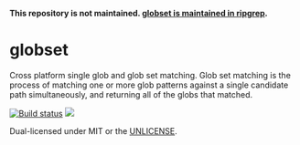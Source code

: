 **This repository is not maintained. [globset is maintained in ripgrep](https://github.com/BurntSushi/ripgrep/tree/master/crates/globset).**

globset
=======
Cross platform single glob and glob set matching. Glob set matching is the
process of matching one or more glob patterns against a single candidate path
simultaneously, and returning all of the globs that matched.

[![Build status](https://github.com/BurntSushi/globset/workflows/ci/badge.svg)](https://github.com/BurntSushi/globset/actions)
[![](https://img.shields.io/crates/v/globset.svg)](https://crates.io/crates/globset)

Dual-licensed under MIT or the [UNLICENSE](http://unlicense.org).
